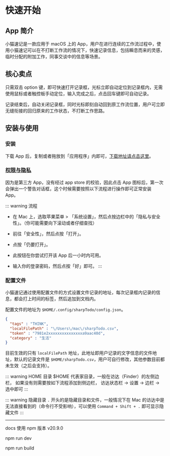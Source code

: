# 快速开始

## App 简介

小猫速记是一款应用于 macOS 上的 App，用户在进行连续的工作流过程中，使用小猫速记可以在不打断工作流的情况下，快速记录信息，包括瞬息而来的灵感，
临时分配的附加工作，同事交谈中的信息等场景。

## 核心卖点

只需双击 option 键，即可快速打开记录框，光标立即自动定位到记录框内，无需使用鼠标或者触控板手动定位，输入完成之后，点击回车键即可自动记录。

记录结束后，自动关闭记录框，同时光标即刻自动回到原工作流位置，用户可立即无缝衔接的回归原来的工作状态，不打断工作思路。

## 安装与使用

### 安装

下载 App 后，复制或者拖放到「应用程序」内即可，[下载地址请点击这里](https://www.baidu.com)。


### [权限与隐私](https://support.apple.com/zh-cn/guide/mac-help/mh40616/mac)
因为是第三方 App，没有经过 app store 的校验，因此点击 App 图标后，第一次会弹出一个警告对话框，这个时候需要按照以下流程进行操作即可正常安装 App。

::: warning 流程
- 在 Mac 上，选取苹果菜单  > 「系统设置」，然后点按边栏中的「隐私与安全性」。（你可能需要向下滚动或者仔细查找）
 
- 前往「安全性」，然后点按「打开」。
 
- 点按「仍要打开」。
 
- 此按钮在你尝试打开该 App 后一小时内可用。
 
- 输入你的登录密码，然后点按「好」即可。
:::

### 配置文件

小猫速记通过使用配置文件的方式设置文件记录的地址，每次记录框内记录的信息，都会打上时间的标签，然后追加到文档内。

配置文件的地址为 `$HOME/.config/sharpTodo/config.json`。

```json
{
  "tags" : "THINK",
  "localFilePath" : "\/Users\/mac\/sharpTodo.csv",
  "token" : "7981e2xxxxxxxxxxxxxxxa9aac40d",
  "category" : "生活"
}
```

目前生效的只有 `localFilePath` 地址，此地址即用户记录的文字信息的文件地址，默认的记录文件是 `$HOME/sharpTodo.csv`，用户可自行修改，其他参数目前都未生效（之后会支持）。

::: warning HOME 目录
$HOME 代表家目录，一般在访达（Finder）的左侧边栏， 如果没有则需要按如下流程添加到侧边栏， 访达状态栏 → 设置 → 边栏 → 选中即可
:::

::: warning 隐藏目录
`.` 开头的是隐藏目录和文件，一般情况下在 Mac 的访达中是无法直接看到的（命令行不受影响），可以使用 `Command + Shift + .` 即可显示隐藏文件
:::

---

docs 使用 npm 版本 v20.9.0

npm run dev

npm run build
